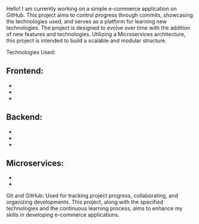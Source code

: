 Hello!
I am currently working on a simple e-commerce application on GitHub.
This project aims to control progress through commits, showcasing the technologies used, and serves as a platform for learning new technologies.
The project is designed to evolve over time with the addition of new features and technologies. 
Utilizing a Microservices architecture, this project is intended to build a scalable and modular structure.

Technologies Used:

Frontend:
-
-
-
-


Backend:
-
-
-
-

Microservices:
-
-
-


Git and GitHub: Used for tracking project progress, collaborating, and organizing developments.
This project, along with the specified technologies and the continuous learning process, aims to enhance my skills in developing e-commerce applications.
